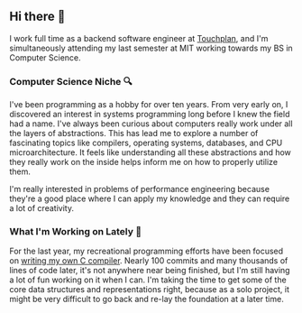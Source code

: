 ## Hi there 👋

I work full time as a backend software engineer at [Touchplan](https://touchplan.io), and I'm simultaneously attending my last semester at MIT working towards my BS in Computer Science.

### Computer Science Niche 🔍

I've been programming as a hobby for over ten years. From very early on, I discovered an interest in systems programming long before I knew the field had a name. I've always been curious about computers really work under all the layers of abstractions. This has lead me to explore a number of fascinating topics like compilers, operating systems, databases, and CPU microarchitecture. It feels like understanding all these abstractions and how they really work on the inside helps inform me on how to properly utilize them.

I'm really interested in problems of performance engineering because they're a good place where I can apply my knowledge and they can require a lot of creativity.

### What I'm Working on Lately 🔨

For the last year, my recreational programming efforts have been focused on [writing my own C compiler](https://github.com/JustAPerson/denuocc/). Nearly 100 commits and many thousands of lines of code later, it's not anywhere near being finished, but I'm still having a lot of fun working on it when I can. I'm taking the time to get some of the core data structures and representations right, because as a solo project, it might be very difficult to go back and re-lay the foundation at a later time.
<!--
**JustAPerson/JustAPerson** is a ✨ _special_ ✨ repository because its `README.md` (this file) appears on your GitHub profile.

Here are some ideas to get you started:

- 🔭 I’m currently working on ...
- 🌱 I’m currently learning ...
- 👯 I’m looking to collaborate on ...
- 🤔 I’m looking for help with ...
- 💬 Ask me about ...
- 📫 How to reach me: ...
- 😄 Pronouns: ...
- ⚡ Fun fact: ...
-->
